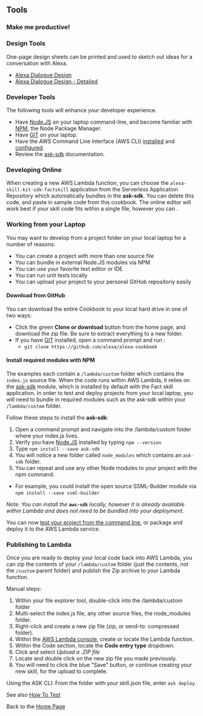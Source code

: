 ## Tools <a id="title"></a>
### Make me productive!

### Design Tools

One-page design sheets can be printed and used to sketch out ideas for a conversation with Alexa.

* [Alexa Dialogue Design](https://www.amazon.com/clouddrive/share/5WMoGXcKHSWWSoRiC3VNFmBnEveQBdPnLZq711Iu3d?ref_=cd_ph_share_link_copy)
* [Alexa Dialogue Design - Detailed](https://www.amazon.com/clouddrive/share/PLKDyDip6Jv1HK450NTTGzJZJB4QjDyYxTMlQgmWDCQ?ref_=cd_ph_share_link_copy)

### Developer Tools

The following tools will enhance your developer experience.

* Have [Node.JS](https://nodejs.org/en/) on your laptop command-line, and become familiar with [NPM](https://www.npmjs.com), the Node Package Manager.
* Have [GIT](https://git-scm.com/downloads) on your laptop.
* Have the AWS Command Line Interface (AWS CLI) [installed](http://docs.aws.amazon.com/cli/latest/userguide/installing.html) and [configured](https://developer.amazon.com/blogs/post/Tx1UE9W1NQ0GYII/publishing-your-skill-code-to-lambda-via-the-command-line-interface).
* Review the [ask-sdk](https://www.npmjs.com/package/ask-sdk) documentation.

### Developing Online
When creating a new AWS Lambda function, you can choose the ```alexa-skill-kit-sdk-factskill``` application from the Serverless Application Repository which automatically bundles in the **ask-sdk**.  You can delete this code, and paste in sample code from this cookbook.
The online editor will work best if your skill code fits within a single file, however you can .


### Working from your Laptop
You may want to develop from a project folder on your local laptop for a number of reasons:
 * You can create a project with more than one source file
 * You can bundle in external Node.JS modules via NPM
 * You can use your favorite text editor or IDE
 * You can run unit tests locally
 * You can upload your project to your personal GitHub repositoriy easily


#### Download from GitHub
You can download the entire Cookbook to your local hard drive in one of two ways:
* Click the green **Clone or download** button from the home page, and download the zip file.  Be sure to extract everything to a new folder.
* If you have [GIT](https://git-scm.com/downloads) installed, open a command prompt and run :
  * ```git clone https://github.com/alexa/alexa-cookbook```


#### Install required modules with NPM
The examples each contain a ```/lambda/custom``` folder which contains the ```index.js``` source file.
When the code runs within AWS Lambda, it relies on the [ask-sdk](https://www.npmjs.com/package/ask-sdk) module, which is installed by default with the Fact skill application.
In order to test and deploy projects from your local laptop, you will need to bundle in required modules such as the ask-sdk within your ```/lambda/custom``` folder.

Follow these steps to install the **ask-sdk**:

1. Open a command prompt and navigate into the /lambda/custom folder where your index.js lives.
1. Verify you have [Node.JS](https://nodejs.org/en/) installed by typing ```npm --version```
1. Type ```npm install --save ask-sdk```
1. You will notice a new folder called ```node_modules``` which contains an ```ask-sdk``` folder.
1. You can repeat and use any other Node modules to your project with the npm command.
  * For example, you could install the open source SSML-Builder module via ```npm install --save ssml-builder```

 *Note: You can install the*  **```aws-sdk```**  *locally, however it is already available within Lambda and does not need to be bundled into your deployment.*

You can now [test your project from the command line](../Testing), or package and deploy it to the AWS Lambda service.


### Publishing to Lambda

Once you are ready to deploy your local code back into AWS Lambda, you can zip the contents of your ```/lambda/custom``` folder (just the contents, not the ```/custom``` parent folder) and publish the Zip archive to your Lambda function.

Manual steps:

1. Within your file explorer tool, double-click into the /lambda/custom folder
1. Multi-select the index.js file, any other source files, the node_modules folder.
1. Right-click and create a new zip file (zip, or send-to: compressed folder).
1. Within the [AWS Lambda console](https://console.aws.amazon.com/lambda/home?#/functions?display=list), create or locate the Lambda function.
1. Within the Code section, locate the **Code entry type** dropdown.
1. Click and select *Upload a .ZIP file*
1. Locate and double click on the new zip file you made previously.
1. You will need to click the blue "Save" button, or continue creating your new skill, for the upload to complete.

Using the ASK CLI:
From the folder with your skill.json file, enter ```ask deploy```.

See also [How To Test](../guides/testing/README.md)

Back to the [Home Page](../README.md#title)

